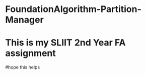 # FoundationAlgorithm-Partition-Manager
# This is my SLIIT 2nd Year FA assignment 
#hope this helps 
